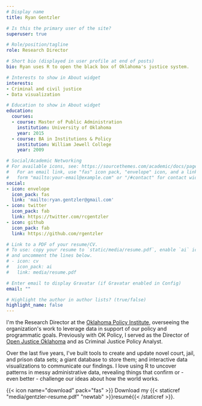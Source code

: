 ```yaml
---
# Display name
title: Ryan Gentzler

# Is this the primary user of the site?
superuser: true

# Role/position/tagline
role: Research Director

# Short bio (displayed in user profile at end of posts)
bio: Ryan uses R to open the black box of Oklahoma's justice system.

# Interests to show in About widget
interests:
- Criminal and civil justice
- Data visualization

# Education to show in About widget
education:
  courses:
  - course: Master of Public Administration
    institution: University of Oklahoma
    year: 2015
  - course: BA in Institutions & Policy
    institution: William Jewell College
    year: 2009

# Social/Academic Networking
# For available icons, see: https://sourcethemes.com/academic/docs/page-builder/#icons
#   For an email link, use "fas" icon pack, "envelope" icon, and a link in the
#   form "mailto:your-email@example.com" or "/#contact" for contact widget.
social:
- icon: envelope
  icon_pack: fas
  link: 'mailto:ryan.gentzler@gmail.com'
- icon: twitter
  icon_pack: fab
  link: https://twitter.com/rcgentzler
- icon: github
  icon_pack: fab
  link: https://github.com/rgentzler

# Link to a PDF of your resume/CV.
# To use: copy your resume to `static/media/resume.pdf`, enable `ai` icons in `params.toml`, 
# and uncomment the lines below.
# - icon: cv
#   icon_pack: ai
#   link: media/resume.pdf

# Enter email to display Gravatar (if Gravatar enabled in Config)
email: ""

# Highlight the author in author lists? (true/false)
highlight_name: false
---
```


I'm the Research Director at the [Oklahoma Policy Institute](https://www.okpolicy.org), overseeing the organization's work to leverage data in support of our policy and programmatic goals. Previously with OK Policy, I served as the Director of [Open Justice Oklahoma](https://openjustice.okpolicy.org/) and as Criminal Justice Policy Analyst.

Over the last five years, I've built tools to create and update novel court, jail, and prison data sets; a giant database to store them; and interactive data visualizations to communicate our findings. I love using R to uncover patterns in messy administrative data, revealing things that confirm or - even better - challenge our ideas about how the world works.

{{< icon name="download" pack="fas" >}} Download my {{< staticref "media/gentzler-resume.pdf" "newtab" >}}resumé{{< /staticref >}}.
